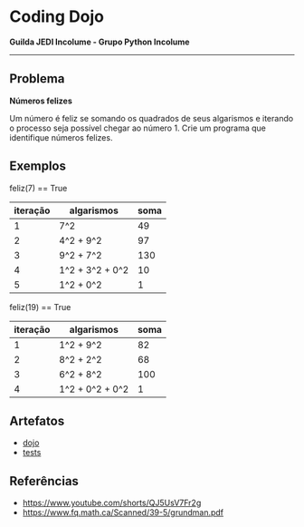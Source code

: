 # Coding Dojo

**Guilda JEDI Incolume - Grupo Python Incolume**

---

## Problema

**Números felizes**

Um número é feliz se somando os quadrados de seus algarismos e iterando o processo seja possível chegar ao número 1.
Crie um programa que identifique números felizes.


## Exemplos

feliz(7) == True

iteração|algarismos|soma
----|---|----
1|7^2 | 49
2|4^2 + 9^2|  97
3|9^2 + 7^2|130
4|1^2 + 3^2 + 0^2| 10
5|1^2 + 0^2| 1


feliz(19) == True

iteração|algarismos|soma
----|---|----
1|1^2 + 9^2 | 82
2|8^2 + 2^2|  68
3|6^2 + 8^2| 100
4|1^2 + 0^2 + 0^2| 1

## Artefatos

- [dojo](./__main__.py)
- [tests](./test_20240506.py)


## Referências

- https://www.youtube.com/shorts/QJ5UsV7Fr2g
- https://www.fq.math.ca/Scanned/39-5/grundman.pdf
